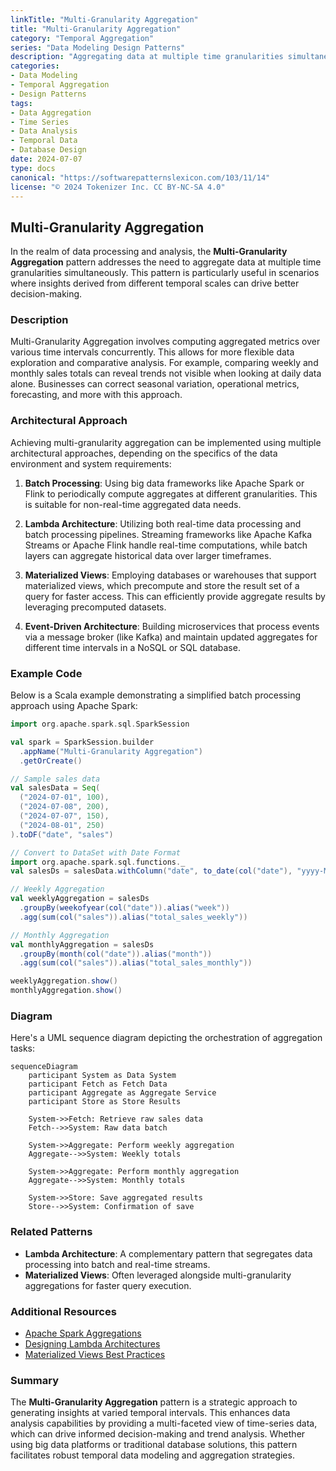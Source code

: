 ```yaml
---
linkTitle: "Multi-Granularity Aggregation"
title: "Multi-Granularity Aggregation"
category: "Temporal Aggregation"
series: "Data Modeling Design Patterns"
description: "Aggregating data at multiple time granularities simultaneously to enable comprehensive temporal analysis and facilitate data comparison at various intervals."
categories:
- Data Modeling
- Temporal Aggregation
- Design Patterns
tags:
- Data Aggregation
- Time Series
- Data Analysis
- Temporal Data
- Database Design
date: 2024-07-07
type: docs
canonical: "https://softwarepatternslexicon.com/103/11/14"
license: "© 2024 Tokenizer Inc. CC BY-NC-SA 4.0"
---
```


## Multi-Granularity Aggregation

In the realm of data processing and analysis, the **Multi-Granularity Aggregation** pattern addresses the need to aggregate data at multiple time granularities simultaneously. This pattern is particularly useful in scenarios where insights derived from different temporal scales can drive better decision-making.

### Description

Multi-Granularity Aggregation involves computing aggregated metrics over various time intervals concurrently. This allows for more flexible data exploration and comparative analysis. For example, comparing weekly and monthly sales totals can reveal trends not visible when looking at daily data alone. Businesses can correct seasonal variation, operational metrics, forecasting, and more with this approach.

### Architectural Approach

Achieving multi-granularity aggregation can be implemented using multiple architectural approaches, depending on the specifics of the data environment and system requirements:

1. **Batch Processing**: Using big data frameworks like Apache Spark or Flink to periodically compute aggregates at different granularities. This is suitable for non-real-time aggregated data needs.

2. **Lambda Architecture**: Utilizing both real-time data processing and batch processing pipelines. Streaming frameworks like Apache Kafka Streams or Apache Flink handle real-time computations, while batch layers can aggregate historical data over larger timeframes.

3. **Materialized Views**: Employing databases or warehouses that support materialized views, which precompute and store the result set of a query for faster access. This can efficiently provide aggregate results by leveraging precomputed datasets.

4. **Event-Driven Architecture**: Building microservices that process events via a message broker (like Kafka) and maintain updated aggregates for different time intervals in a NoSQL or SQL database.

### Example Code

Below is a Scala example demonstrating a simplified batch processing approach using Apache Spark:

```scala
import org.apache.spark.sql.SparkSession

val spark = SparkSession.builder
  .appName("Multi-Granularity Aggregation")
  .getOrCreate()

// Sample sales data
val salesData = Seq(
  ("2024-07-01", 100),
  ("2024-07-08", 200),
  ("2024-07-07", 150),
  ("2024-08-01", 250)
).toDF("date", "sales")

// Convert to DataSet with Date Format
import org.apache.spark.sql.functions._
val salesDs = salesData.withColumn("date", to_date(col("date"), "yyyy-MM-dd"))

// Weekly Aggregation
val weeklyAggregation = salesDs
  .groupBy(weekofyear(col("date")).alias("week"))
  .agg(sum(col("sales")).alias("total_sales_weekly"))

// Monthly Aggregation
val monthlyAggregation = salesDs
  .groupBy(month(col("date")).alias("month"))
  .agg(sum(col("sales")).alias("total_sales_monthly"))

weeklyAggregation.show()
monthlyAggregation.show()
```

### Diagram

Here's a UML sequence diagram depicting the orchestration of aggregation tasks:

```mermaid
sequenceDiagram
    participant System as Data System
    participant Fetch as Fetch Data
    participant Aggregate as Aggregate Service
    participant Store as Store Results

    System->>Fetch: Retrieve raw sales data
    Fetch-->>System: Raw data batch

    System->>Aggregate: Perform weekly aggregation
    Aggregate-->>System: Weekly totals

    System->>Aggregate: Perform monthly aggregation
    Aggregate-->>System: Monthly totals

    System->>Store: Save aggregated results
    Store-->>System: Confirmation of save
```

### Related Patterns

- **Lambda Architecture**: A complementary pattern that segregates data processing into batch and real-time streams.
- **Materialized Views**: Often leveraged alongside multi-granularity aggregations for faster query execution.

### Additional Resources

- [Apache Spark Aggregations](https://spark.apache.org/docs/latest/sql-pyspark-sql.html)
- [Designing Lambda Architectures](https://lambda-architecture.readthedocs.io/en/latest/)
- [Materialized Views Best Practices](https://docs.oracle.com/en/database/oracle/oracle-database/19/sqlrf/CREATE-MATERIALIZED-VIEW.html)

### Summary

The **Multi-Granularity Aggregation** pattern is a strategic approach to generating insights at varied temporal intervals. This enhances data analysis capabilities by providing a multi-faceted view of time-series data, which can drive informed decision-making and trend analysis. Whether using big data platforms or traditional database solutions, this pattern facilitates robust temporal data modeling and aggregation strategies.
